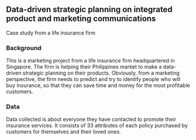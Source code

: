 ## Data-driven strategic planning on integrated product and marketing communications
Case study from a life insurance firm

### Background
This is a marketing project from a life insurance firm headquartered in Singapore. The firm is helping their Philippines market to make a data-driven strategic planning on their products. Obviously, from a marketing perspective, the firm needs to predict and try to identify people who will buy insurance, so that they can save time and money for the most profitable customers. 


### Data
Data collected is about everyone they have contacted to promote their insurance services. It consists of 33 attributes of each policy purchased by customers for themselves and their loved ones. 

